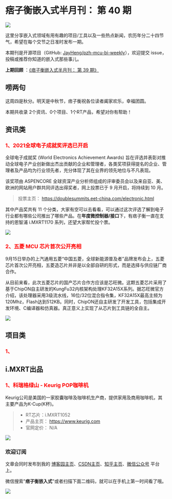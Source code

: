 # 痞子衡嵌入式半月刊： 第 40 期

![](http://henjay724.com/image/cnblogs/pzh_mcu_bi_weekly.PNG)

这里分享嵌入式领域有用有趣的项目/工具以及一些热点新闻，农历年分二十四节气，希望在每个交节之日准时发布一期。

本期刊是开源项目（GitHub: [JayHeng/pzh-mcu-bi-weekly](https://github.com/JayHeng/pzh-mcu-bi-weekly)），欢迎提交 issue，投稿或推荐你知道的嵌入式那些事儿。

**上期回顾** ：[《痞子衡嵌入式半月刊： 第 39 期》](https://www.cnblogs.com/henjay724/p/15230876.html)

## 唠两句

这周四是秋分。明天是中秋节，痞子衡祝各位读者阖家欢乐，幸福团圆。

本期共收录 2个资讯、0个项目、1个RT产品，希望对你有帮助！

## 资讯类

### <font color="red">1、2021全球电子成就奖评选已开启</font>

全球电子成就奖 (World Electronics Achievement Awards) 旨在评选并表彰对推动全球电子产业创新做出杰出贡献的企业和管理者，各类奖项获得提名的企业、管理者及产品均为行业领先者，充分体现了其在业界的领先地位与不凡表现。  

该奖项由 ASPENCORE 全球资深产业分析师组成的评审委员会以及来自亚、美、欧洲的网站用户群共同评选出得奖者，网上投票已于 9 月开启，将持续到 10 月。  

> 投票主页： https://doublesummits.eet-china.com/electronic.html

其中产品奖共有 11 个分类，大家有空可以去看看，可以通过这次评选了解到电子行业都有哪些公司推出了哪些产品。在**年度微控制器/接口**下，有痞子衡一直在支持的恩智浦 i.MXRT1170 系列，还望大家帮忙投个票。  

![](http://henjay724.com/image/biweekly20210920/2021_World_Electronics_Achievement_Awards.PNG)

### <font color="red">2、五菱 MCU 芯片首次公开亮相</font>

9月15日举办的上汽通用五菱“中国五菱，全球新能源普及者”品牌发布会上，五菱芯片首次公开亮相，五菱造芯片并非是以全部自研的形式，而是选择与供应链厂商合作。

从目前来看，此次五菱芯片的国产芯片合作方应该是芯旺微。这颗五菱芯片采用了基于ChipON自主研发的KungFu32内核架构处理KF32A15X系列。据芯旺微官方介绍，该处理器采用3级流水线，16位/32位混合指令集，KF32A15X最高主频为120Mhz，Flash达到512KB。同时，ChipON还自主研发了开发工具，包括集成开发环境、C编译器和仿真器。真正意义上实现了从芯片到工具链的全自主。

![](http://henjay724.com/image/biweekly20210920/WULING-MCU-002.PNG)

## 项目类

### <font color="red">1、</font>



## i.MXRT出品

### <font color="red">1、科瑞格绿山 - Keurig POP咖啡机</font>

Keurig公司是美国的一家胶囊咖啡及咖啡机生产商，提供家用及商用咖啡机，其主要产品为K-Cup(K杯)。

> * RT芯片：i.MXRT1052   
> * 产品主页： https://www.keurig.com 
> * 官网定价： N/A  

![](http://henjay724.com/image/biweekly20210920/Keurig_POP.jpg)

### 欢迎订阅

文章会同时发布到我的 [博客园主页](https://www.cnblogs.com/henjay724/)、[CSDN主页](https://blog.csdn.net/henjay724)、[知乎主页](https://www.zhihu.com/people/henjay724)、[微信公众号](http://weixin.sogou.com/weixin?type=1&query=痞子衡嵌入式) 平台上。

微信搜索"__痞子衡嵌入式__"或者扫描下面二维码，就可以在手机上第一时间看了哦。

![](http://henjay724.com/image/github/pzhMcu_qrcode_258x258.jpg)

